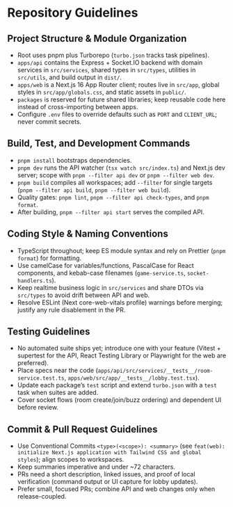 # Repository Guidelines

## Project Structure & Module Organization

- Root uses pnpm plus Turborepo (`turbo.json` tracks task pipelines).
- `apps/api` contains the Express + Socket.IO backend with domain services in `src/services`, shared types in `src/types`, utilities in `src/utils`, and build output in `dist/`.
- `apps/web` is a Next.js 16 App Router client; routes live in `src/app`, global styles in `src/app/globals.css`, and static assets in `public/`.
- `packages` is reserved for future shared libraries; keep reusable code here instead of cross-importing between apps.
- Configure `.env` files to override defaults such as `PORT` and `CLIENT_URL`; never commit secrets.

## Build, Test, and Development Commands

- `pnpm install` bootstraps dependencies.
- `pnpm dev` runs the API watcher (`tsx watch src/index.ts`) and Next.js dev server; scope with `pnpm --filter api dev` or `pnpm --filter web dev`.
- `pnpm build` compiles all workspaces; add `--filter` for single targets (`pnpm --filter api build`, `pnpm --filter web build`).
- Quality gates: `pnpm lint`, `pnpm --filter api check-types`, and `pnpm format`.
- After building, `pnpm --filter api start` serves the compiled API.

## Coding Style & Naming Conventions

- TypeScript throughout; keep ES module syntax and rely on Prettier (`pnpm format`) for formatting.
- Use camelCase for variables/functions, PascalCase for React components, and kebab-case filenames (`game-service.ts`, `socket-handlers.ts`).
- Keep realtime business logic in `src/services` and share DTOs via `src/types` to avoid drift between API and web.
- Resolve ESLint (Next core-web-vitals profile) warnings before merging; justify any rule disablement in the PR.

## Testing Guidelines

- No automated suite ships yet; introduce one with your feature (Vitest + supertest for the API, React Testing Library or Playwright for the web are preferred).
- Place specs near the code (`apps/api/src/services/__tests__/room-service.test.ts`, `apps/web/src/app/__tests__/lobby.test.tsx`).
- Update each package’s `test` script and extend `turbo.json` with a `test` task when suites are added.
- Cover socket flows (room create/join/buzz ordering) and dependent UI before review.

## Commit & Pull Request Guidelines

- Use Conventional Commits `<type>(<scope>): <summary>` (see `feat(web): initialize Next.js application with Tailwind CSS and global styles`); align scopes to workspaces.
- Keep summaries imperative and under ~72 characters.
- PRs need a short description, linked issues, and proof of local verification (command output or UI capture for lobby updates).
- Prefer small, focused PRs; combine API and web changes only when release-coupled.
